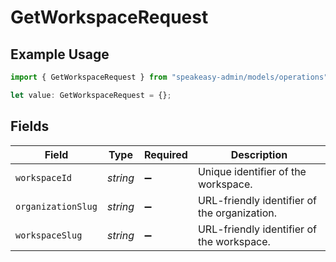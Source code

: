 # GetWorkspaceRequest

## Example Usage

```typescript
import { GetWorkspaceRequest } from "speakeasy-admin/models/operations";

let value: GetWorkspaceRequest = {};
```

## Fields

| Field                                        | Type                                         | Required                                     | Description                                  |
| -------------------------------------------- | -------------------------------------------- | -------------------------------------------- | -------------------------------------------- |
| `workspaceId`                                | *string*                                     | :heavy_minus_sign:                           | Unique identifier of the workspace.          |
| `organizationSlug`                           | *string*                                     | :heavy_minus_sign:                           | URL-friendly identifier of the organization. |
| `workspaceSlug`                              | *string*                                     | :heavy_minus_sign:                           | URL-friendly identifier of the workspace.    |